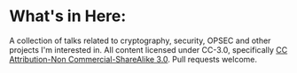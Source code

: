 # What's in Here:

A collection of talks related to cryptography, security, OPSEC and other projects I'm interested in. All content licensed under CC-3.0, specifically [CC Attribution-Non Commercial-ShareAlike 3.0](https://creativecommons.org/licenses/by-nc-sa/3.0/).  Pull requests welcome. 

